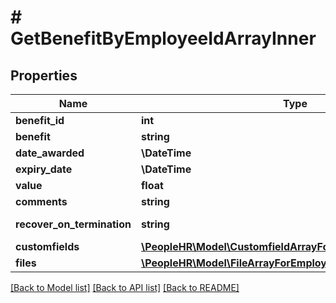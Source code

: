 # # GetBenefitByEmployeeIdArrayInner

## Properties

Name | Type | Description | Notes
------------ | ------------- | ------------- | -------------
**benefit_id** | **int** | Benefit Id value | [optional]
**benefit** | **string** | Benefit value | [optional]
**date_awarded** | **\DateTime** | DateAwarded value | [optional]
**expiry_date** | **\DateTime** | ExpiryDate value | [optional]
**value** | **float** | Value | [optional]
**comments** | **string** | Comments value | [optional]
**recover_on_termination** | **string** | RecoverOnTermination value | [optional]
**customfields** | [**\PeopleHR\Model\CustomfieldArrayForEmployeeBenefitInner[]**](CustomfieldArrayForEmployeeBenefitInner.md) | Customfields value | [optional]
**files** | [**\PeopleHR\Model\FileArrayForEmployeeBenefitInner[]**](FileArrayForEmployeeBenefitInner.md) | Files info. | [optional]

[[Back to Model list]](../../README.md#models) [[Back to API list]](../../README.md#endpoints) [[Back to README]](../../README.md)
